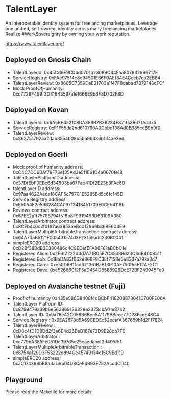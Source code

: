 # TalentLayer

An interoperable identity system for freelancing marketplaces. Leverage one unified, self-owned, identity across many freelancing marketplaces. Realize #WorkSovereignty by owning your work reputation.

https://www.talentlayer.org/

## Deployed on Gnosis Chain

- TalentLayerId: 0x45Cd9E9C04d0701b23089C44Faa807932996717E
- ServiceRegistry: 0xFAe97514c8e94501E66F0AEf84E4Cccb7eb2EB84
- TalentLayerReview: 0x8685C7359DeE31703a1f47F8dabad7879148cFCf
- Mock ProofOfHumanity: 0xc7729F499f3D81643597a1e1666E9b6F8D702F8D

## Deployed on Kovan

- TalentLayerId: 0x6A5BF452108DA389B7B38284E871f538671Ad375
- ServiceRegistry: 0xF1F55da2bd610760A0Cbbd138Ad0B385ccB9b9f0
- TalentLayerReview: 0x863751792aa2dab3554b08b5ba9b336b134ae3ed

## Deployed on Goerli

- Mock proof of humanity address: 0xC4C7DC60Af79F76ef35Ad3e5f1E91C4a0670fe18
- TalentLayerPlatformID address: 0x37DfEbF0EBc6d34803ba67Fab41Df2E23b3FAe6D
- talentLayerID address: 0x97aa4622Aeda18CAF5c797C1E5285Bd5c6fc145D
- Service Registry address: 0xE5054E2e59B284CA09713418451709E0CEb4116b
- Reviews contract address: 0x67EE2a1f75788794f516b8F9919496D63109A380
- TalentLayerArbitrator contract address: 0x8CEb4c0c2f0187a63953aeBd012966b868E604E9
- TalentLayerMultipleArbitrableTransaction contract address: 0x64A705B5121F005431574d3F23159adc230B0041
- simpleERC20 address: 0xD2Bf38BdB3E380486c4C8EDefEFA86F81aBCbC1e
- Registered Alice: 0x2E6f7222d4d7A71B05E7C35389d23C3dB400851f
- Registered Bob: 0x1BaDA83f662e868F8C3Ef7158e5e8337a797a3d7
- Registered Carol: 0xe50D5B11cd621361BaB13910AF7A0f5cF12AE2C1
- Registered Dave: 0xe526660f2F5aD454D8588926DcE72BF249945Fe0

## Deployed on Avalanche testnet (Fuji)

- Proof of humanity 0x435e586D8408f4dBCbF418208878041D700FE06A
- TalentLayer Platform ID: 0x8799479a39b6e563969126328e2323cbA01e8742
- TalentLayer ID: 0x9a76eA2C056B6Bee5A1179BBece77D28FceE48C4
- Service Registry : 0x9EA2678d5A69CEDEc52ecafA367659b1d2Ff7824
- TalentLayerReview : 0xD8c4fD1D8Dd2f3a6E4d26BeB167e73D9E28db7F0
- TalentLayerArbitrator : 0xc779bA385Fe051De397d5e25eaedabef2d495f51
- TalentLayerMultipleArbitrableTransaction : 0x8754a129D3F53222dd94Ce45749134c15C9Ed119
- simpleERC20 address: 0xaC174398bB8a3aD8b04D8CeE4B93E752AcddCD4b

## Playground

Please read the Makefile for more details.
